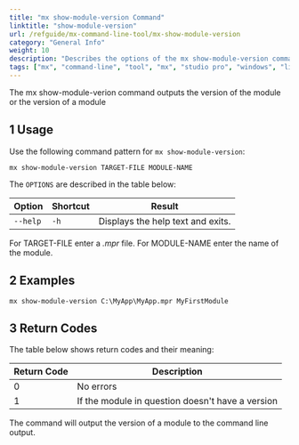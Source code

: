 ```yaml
---
title: "mx show-module-version Command"
linktitle: "show-module-version"
url: /refguide/mx-command-line-tool/mx-show-module-version
category: "General Info"
weight: 10
description: "Describes the options of the mx show-module-version command-line tool command."
tags: ["mx", "command-line", "tool", "mx", "studio pro", "windows", "linux", "show-module-version"]
---
```


The mx show-module-verion command outputs the version of the module or the version of a module

## 1 Usage

Use the following command pattern for `mx show-module-version`:

`mx show-module-version TARGET-FILE MODULE-NAME` 

The `OPTIONS` are described in the table below:

| Option       | Shortcut | Result                            |
| ------------ | -------- | --------------------------------- |
| `--help`     | `-h`     | Displays the help text and exits. |

For TARGET-FILE enter a *.mpr* file.
For MODULE-NAME enter the name of the module.

## 2 Examples

`mx show-module-version C:\MyApp\MyApp.mpr MyFirstModule`

## 3 Return Codes

 The table below shows return codes and their meaning:

| Return Code | Description                                                  |
| ----------- | ------------------------------------------------------------ |
| 0           | No errors                                                    |
| 1           | If the module in question doesn't have a version             |

The command will output the version of a module to the command line output.